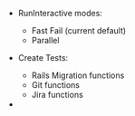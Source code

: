 - RunInteractive modes:
  - Fast Fail (current default)
  - Parallel

- Create Tests:
  - Rails Migration functions
  - Git functions
  - Jira functions

- 